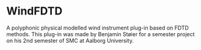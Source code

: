 # WindFDTD
A polyphonic physical modelled wind instrument plug-in based on FDTD methods. This plug-in was made by Benjamin Støier for a semester project on his 2nd semester of SMC at Aalborg University.
